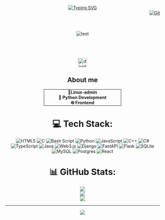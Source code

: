 
<div align="center">
    <a href="https://git.io/typing-svg">
        <img src="https://readme-typing-svg.demolab.com?font=Fira+Code&weight=700&size=21&pause=1000&color=F7D32E&width=435&lines=Hi%2C+my+name+is+Nami-sam" alt="Typing SVG" />
        <div align="right">
            <img src="https://github.com/user-attachments/assets/c12fce85-f116-4bef-b2b4-fc839f861464" alt="Git"
        </div>
    </a>

</div>
<br>
<br>
<br>
<div align="center">
    <img src="https://github.com/user-attachments/assets/1ee07221-0302-4fa1-a5a9-3b3c0dc0ae5f" alt="test">

</div>

<br>
<br>
<br>
<p style="margin: 20px 0;">
    <img src="https://github.com/user-attachments/assets/af5bd23f-92e0-4e41-bc72-85fdb1ed5262" alt="divider" width="30">
    <h2>About me</h2>
</p>


<p style="border: 1px solid #000; width: 250px;">
    <strong>🐧Linux-admin</strong> <br>
    <strong>🐍 Python Development</strong> <br>
    <strong>🌐 Frontend</strong> <br>

</p>

# 💻 Tech Stack:
![HTML5](https://img.shields.io/badge/html5-%23E34F26.svg?style=for-the-badge&logo=html5&logoColor=white) ![C](https://img.shields.io/badge/c-%2300599C.svg?style=for-the-badge&logo=c&logoColor=white) ![Bash Script](https://img.shields.io/badge/bash_script-%23121011.svg?style=for-the-badge&logo=gnu-bash&logoColor=white) ![Python](https://img.shields.io/badge/python-3670A0?style=for-the-badge&logo=python&logoColor=ffdd54) ![JavaScript](https://img.shields.io/badge/javascript-%23323330.svg?style=for-the-badge&logo=javascript&logoColor=%23F7DF1E) ![C++](https://img.shields.io/badge/c++-%2300599C.svg?style=for-the-badge&logo=c%2B%2B&logoColor=white) ![C#](https://img.shields.io/badge/c%23-%23239120.svg?style=for-the-badge&logo=csharp&logoColor=white) ![TypeScript](https://img.shields.io/badge/typescript-%23007ACC.svg?style=for-the-badge&logo=typescript&logoColor=white) ![Java](https://img.shields.io/badge/java-%23ED8B00.svg?style=for-the-badge&logo=openjdk&logoColor=white) ![Web3.js](https://img.shields.io/badge/web3.js-F16822?style=for-the-badge&logo=web3.js&logoColor=white) ![Django](https://img.shields.io/badge/django-%23092E20.svg?style=for-the-badge&logo=django&logoColor=white) ![FastAPI](https://img.shields.io/badge/FastAPI-005571?style=for-the-badge&logo=fastapi) ![Flask](https://img.shields.io/badge/flask-%23000.svg?style=for-the-badge&logo=flask&logoColor=white) ![SQLite](https://img.shields.io/badge/sqlite-%2307405e.svg?style=for-the-badge&logo=sqlite&logoColor=white) ![MySQL](https://img.shields.io/badge/mysql-4479A1.svg?style=for-the-badge&logo=mysql&logoColor=white) ![Postgres](https://img.shields.io/badge/postgres-%23316192.svg?style=for-the-badge&logo=postgresql&logoColor=white) ![React](https://img.shields.io/badge/react-%2320232a.svg?style=for-the-badge&logo=react&logoColor=%2361DAFB)
# 📊 GitHub Stats:
![](https://github-readme-stats.vercel.app/api?username=Nami-sam&theme=dark&hide_border=true&include_all_commits=false&count_private=false)<br/>
![](https://nirzak-streak-stats.vercel.app/?user=Nami-sam&theme=dark&hide_border=true)<br/>
![](https://github-readme-stats.vercel.app/api/top-langs/?username=Nami-sam&theme=dark&hide_border=true&include_all_commits=false&count_private=false&layout=compact)

---
[![](https://visitcount.itsvg.in/api?id=Nami-sam&icon=0&color=0)](https://visitcount.itsvg.in)

<!-- Proudly created with GPRM ( https://gprm.itsvg.in ) -->


